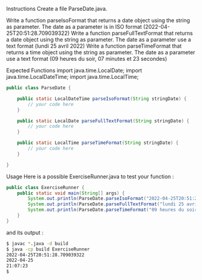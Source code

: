 Instructions
Create a file ParseDate.java.

Write a function parseIsoFormat that returns a date object using the string as parameter. The date as a parameter is in ISO format (2022-04-25T20:51:28.709039322) Write a function parseFullTextFormat that returns a date object using the string as parameter. The date as a parameter use a text format (lundi 25 avril 2022) Write a function parseTimeFormat that returns a time object using the string as parameter. The date as a parameter use a text format (09 heures du soir, 07 minutes et 23 secondes)

Expected Functions
import java.time.LocalDate;
import java.time.LocalDateTime;
import java.time.LocalTime;

``` java
public class ParseDate {

    public static LocalDateTime parseIsoFormat(String stringDate) {
        // your code here
    }

    public static LocalDate parseFullTextFormat(String stringDate) {
        // your code here
    }

    public static LocalTime parseTimeFormat(String stringDate) {
        // your code here
    }

}
```
Usage
Here is a possible ExerciseRunner.java to test your function :

``` java
public class ExerciseRunner {
    public static void main(String[] args) {
        System.out.println(ParseDate.parseIsoFormat("2022-04-25T20:51:28.709039322"));
        System.out.println(ParseDate.parseFullTextFormat("lundi 25 avril 2022"));
        System.out.println(ParseDate.parseTimeFormat("09 heures du soir, 07 minutes et 23 secondes"));
    }
}
```
and its output :

``` bash
$ javac *.java -d build
$ java -cp build ExerciseRunner 
2022-04-25T20:51:28.709039322
2022-04-25
21:07:23
$ 
```
